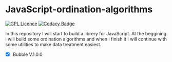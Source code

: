# JavaScript-ordination-algorithms

[![GPL Licence](https://badges.frapsoft.com/os/gpl/gpl.svg?v=103)](https://opensource.org/licenses/GPL-3.0/) 
[![Codacy Badge](https://api.codacy.com/project/badge/Grade/e432d1ff2d214d8fa1245fc3765f6f0e)](https://www.codacy.com/app/cjuol/JavaScript-ordination-algorithms?utm_source=github.com&amp;utm_medium=referral&amp;utm_content=cjuol/JavaScript-ordination-algorithms&amp;utm_campaign=Badge_Grade)


In this repository I will start to build a librery for JavaScript. At the beggining  i will build some ordination algorithms and when i finish it I will continue with some utilities to make data treatment easiest.

- [x] Bubble V.1.0.0

